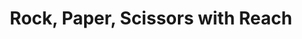 ---
title: "Rock, Paper, Scissors with Reach"
description: "This tutorial covers the creation of a simple decentralized application, building a version of Rock, Paper, Scissors. With no prior experience with DApp&#x2F;blockchain development of any kind, this tutorial contains everything you need to know to build and test this application."
type: "tutorial"
category: "Smart Contract,Gaming"
difficulty: "Intermediate"
summary: "Build Rock, Paper Scissors game"
file_path: ""
image: "https://assets-global.website-files.com/5e39e095596498a8b9624af1/5ffca6e3e0d8ad9231cc2af6_Portfolio-course---final.png"
link: "https://docs.reach.sh/tut/rps/#tut"
status: "open"
---